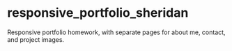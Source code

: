 # responsive_portfolio_sheridan
Responsive portfolio homework, with separate pages for about me, contact, and project images.
